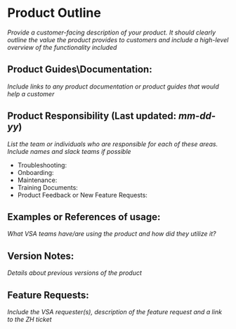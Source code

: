# Product Outline
*Provide a customer-facing description of your product. It should clearly outline the value the product provides to customers and include a high-level overview of the functionality included*


## Product Guides\Documentation:
*Include links to any product documentation or product guides that would help a customer*


## Product Responsibility (Last updated: *mm-dd-yy*)
*List the team or individuals who are responsible for each of these areas. Include names and slack teams if possible*
- Troubleshooting:
- Onboarding:
- Maintenance:
- Training Documents:
- Product Feedback or New Feature Requests:

## Examples or References of usage:
*What VSA teams have/are using the product and how did they utilize it?*

## Version Notes:
*Details about previous versions of the product*

## Feature Requests:
*Include the VSA requester(s), description of the feature request and a link to the ZH ticket*
